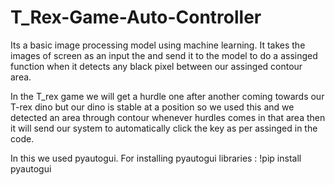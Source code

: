 # T_Rex-Game-Auto-Controller
Its a basic image processing model using machine learning. It takes the images of screen as an input the and send it to the model to do a assinged function when it detects any black pixel between our assinged contour area.

In the T_rex game we will get a hurdle one after another coming towards our T-rex dino but our dino is stable at a position so we used this and we detected an area through contour whenever hurdles comes in that area then it will send our system to automatically click the key as per assinged in the code.

In this we used pyautogui.
For installing pyautogui libraries : !pip install pyautogui

